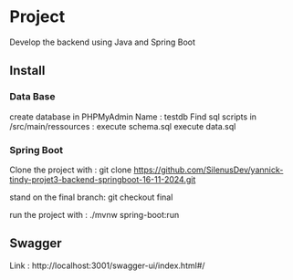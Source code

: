 # Project
Develop the backend using Java and Spring Boot

## Install 
###  Data Base
create database in PHPMyAdmin
Name : testdb
Find sql scripts in /src/main/ressources :
execute schema.sql
execute data.sql

### Spring Boot
Clone the project with :
git clone https://github.com/SilenusDev/yannick-tindy-projet3-backend-springboot-16-11-2024.git

stand on the final branch:
git checkout final

run the project with :
./mvnw spring-boot:run

## Swagger
Link :
http://localhost:3001/swagger-ui/index.html#/